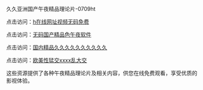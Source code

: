 久久亚洲国产午夜精品理论片-0709ht

点击访问：<a href="https://heiliaoxqkkct.pages.dev">h在线网址视频无码免费</a>

点击访问：<a href="https://heiliaoxwd5i8.pages.dev">无码国产精品色午夜软件</a>

点击访问：<a href="https://heiliaowt0d7p.pages.dev">国内精品久久久久久久久久久久</a>

点击访问：<a href="https://heiliaoga6s9v.pages.dev">欧美性猛交xxxx乱大交</a>

这些资源提供了各种午夜精品理论片及相关内容，供您在线免费观看，享受优质的影视体验。

<span style="display:none;">[Canonical link](https://github.com/mt20250709/mt19 ）</span>
